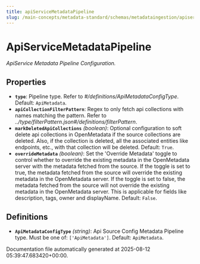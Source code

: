 ```yaml
---
title: apiServiceMetadataPipeline
slug: /main-concepts/metadata-standard/schemas/metadataingestion/apiservicemetadatapipeline
---
```


# ApiServiceMetadataPipeline

*ApiService Metadata Pipeline Configuration.*

## Properties

- **`type`**: Pipeline type. Refer to *#/definitions/ApiMetadataConfigType*. Default: `ApiMetadata`.
- **`apiCollectionFilterPattern`**: Regex to only fetch api collections with names matching the pattern. Refer to *../type/filterPattern.json#/definitions/filterPattern*.
- **`markDeletedApiCollections`** *(boolean)*: Optional configuration to soft delete api collections in OpenMetadata if the source collections are deleted. Also, if the collection is deleted, all the associated entities like endpoints, etc., with that collection will be deleted. Default: `True`.
- **`overrideMetadata`** *(boolean)*: Set the 'Override Metadata' toggle to control whether to override the existing metadata in the OpenMetadata server with the metadata fetched from the source. If the toggle is set to true, the metadata fetched from the source will override the existing metadata in the OpenMetadata server. If the toggle is set to false, the metadata fetched from the source will not override the existing metadata in the OpenMetadata server. This is applicable for fields like description, tags, owner and displayName. Default: `False`.
## Definitions

- **`ApiMetadataConfigType`** *(string)*: Api Source Config Metadata Pipeline type. Must be one of: `['ApiMetadata']`. Default: `ApiMetadata`.


Documentation file automatically generated at 2025-08-12 05:39:47.683420+00:00.
